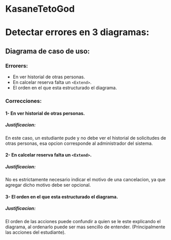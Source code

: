 # KasaneTetoGod
# Detectar errores en 3 diagramas:

## Diagrama de caso de uso:

### Errorers:
- En ver historial de otras personas.
- En calcelar reserva falta un `<Extend>`.
- El orden en el que esta estructurado el diagrama.

### Correcciones:

#### 1- En ver historial de otras personas.

##### Justificacion:
En este caso, un estudiante pude y no debe ver el historial de solicitudes de otras personas, esa opcion corresponde al administrador del sistema.

#### 2- En calcelar reserva falta un `<Extend>`.

##### Justificacion:
No es estrictamente necesario indicar el motivo de una cancelacion, ya que agregar dicho motivo debe ser opcional.

#### 3- El orden en el que esta estructurado el diagrama.

##### Justificacion:
El orden de las acciones puede confundir a quien se le este explicando el diagrama, al ordenarlo puede ser mas sencillo de entender. (Principalmente las acciones del estudiante).
